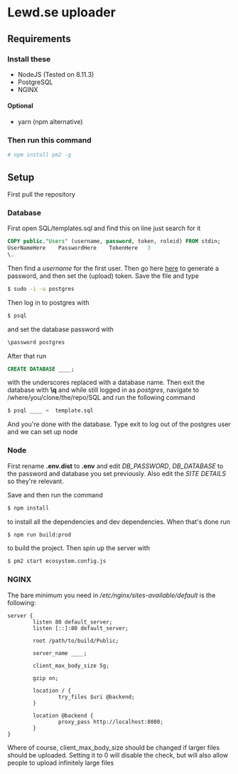 # Lewd.se uploader

## Requirements

### Install these
* NodeJS (Tested on 8.11.3)
* PostgreSQL
* NGINX

#### Optional
* yarn (npm alternative)

### Then run this command
```bash
# npm install pm2 -g
```
## Setup
First pull the repository

### Database
First open SQL/templates.sql and find this on line just search for it
```sql
COPY public."Users" (username, password, token, roleid) FROM stdin;
UserNameHere	PasswordHere	TokenHere	3
\.
```
Then find a *username* for the first user. Then go here [here](https://www.dailycred.com/article/bcrypt-calculator) to generate a password, and then set the (upload) token. Save the file and type

```bash
$ sudo -i -u postgres 
```
Then log in to postgres with 

```bash
$ psql
```

and set the database password with

```bash
\password postgres
```

After that run

```sql
CREATE DATABASE ____;
```

with the underscores replaced with a database name. Then exit the database with **\q** and while still logged in as *postgres*, navigate to /where/you/clone/the/repo/SQL and run the following command

```bash
$ psql ____ <  template.sql
```

And you're done with the database. Type exit to log out of the postgres user and we can set up node

### Node

First rename **.env.dist** to **.env** and edit *DB_PASSWORD*, *DB_DATABASE* to the password and database you set previously. Also edit the *SITE DETAILS* so they're relevant. 

Save and then run the command 

```bash
$ npm install
```

to install all the dependencies and dev dependencies. When that's done run

```bash
$ npm run build:prod
```

to build the project. Then spin up the server with

```bash
$ pm2 start ecosystem.config.js
```

### NGINX

The bare minimum you need in _/etc/nginx/sites-available/default_ is the following:

```
server {
        listen 80 default_server;
        listen [::]:80 default_server;

        root /path/to/build/Public;

        server_name ____;

        client_max_body_size 5g;

        gzip on;

        location / {
                try_files $uri @backend;
        }

        location @backend {
                proxy_pass http://localhost:8080;
        }
}
```

Where of course, client_max_body_size should be changed if larger files should be uploaded. Setting it to 0 will disable the check, but will also allow people to upload infinitely large files